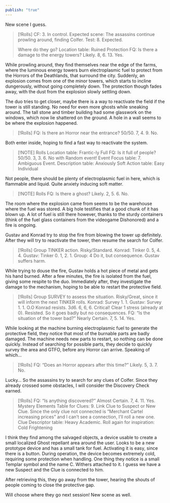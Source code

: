```yaml
---
publish: "true"
---
```

New scene I guess.

> [!Rolls]
> CF: 3. In control.
> Expected scene: The assassins continue prowling around, finding Colfer.
> Test: 8. Expected.
> 
> Where do they go?
> Location table: Ruined Protection
> FQ: Is there a damage to the energy towers? Likely. 8, 6. 13. Yes.

While prowling around, they find themselves near the edge of the farms, where the luminous energy towers burn electroplasmic fuel to protect from the Horrors of the Deathlands, that surround the city.
Suddenly, an explosion comes from one of the minor towers, which starts to incline dungerously, without going completely down. The protection though fades away, with the dust from the explosion slowly settling down. 

The duo tries to get closer, maybe there is a way to reactivate the field if the tower is still standing. No need for even more ghosts while sneaking around.
The tall stone and timber building had some glasswork on the windows, which now lie shattered on the ground. A hole in a wall seems to be where the explosion happened.

> [!Rolls]
> FQ: Is there an Horror near the entrance? 50/50. 7, 4. 9. No.
> 

Both enter inside, hoping to find a fast way to reactivate the system.


> [!NOTE] Rolls
> Location table: Frantic-ly Full
> FQ: Is it full of people? 50/50. 3, 3. 6. No with Random event!
> Event Focus table: 7. Ambiguous Event.
> Description table: Anxiously Soft
> Action table: Easy Individual

Not people, there should be plenty of electroplasmic fuel in here, which is flammable and liquid. Quite anxiety inducing soft matter.


> [!NOTE] Rolls
> FQ: Is there a ghost? Likely. 2, 5. 6. No.

The room where the explosion came from seems to be the warehouse where the fuel was stored. A big hole testifies that a good chunk of it has blown up. A lot of fuel is still there however, thanks to the sturdy containers (think of the fuel glass containers from the videogame Dishonored) and a fire is ongoing.

Gustav and Konrad try to stop the fire from blowing the tower up definitely. After they will try to reactivate the tower, then resume the search for Colfer.


> [!Rolls]
> Group TINKER action. Risky/Standard.
> Konrad: Tinker 0. 5, 4. 4.
> Gustav: Tinker 0. 1, 2. 1.
> Group: 4
> Do it, but consequence. Gustav suffers harm.

While trying to douse the fire, Gustav holds a hot piece of metal and gets his hand burned. After a few minutes, the fire is isolated from the fuel, giving some respite to the duo.
Immediately after, they investigate the damage to the mechanism, hoping to be able to restart the protective field.


> [!Rolls]
> Group SURVEY to assess the situation.
> Risky/Great, since it will inform the next TINKER rolls.
> Konrad: Survey 1. 1.
> Gustav: Survey 1. 1. O.O
> Konrad resists. 3d6. 6, 6, 6. Critical! Clear 1 stress (already at 0). Resisted.
> So it goes badly but no consequences.
> FQ: “Is the situation of the tower bad?” Nearly Certain.  7, 5. 14. Yes.

While looking at the machine burning electroplasmic fuel to generate the protective field, they notice that most of the burnable parts are badly damaged. The machine needs new parts to restart, so nothing can be done quickly.
Instead of searching for possible parts, they decide to quickly survey the area and GTFO, before any Horror can arrive.
Speaking of which…
> [!Rolls]
> FQ: “Does an Horror appears after this time?” Likely. 5, 3. 7. No.

Lucky…
So the assassins try to search for any clues of Colfer.
Since they already crossed some obstacles, I will consider the Discovery Check earned.

> [!Rolls]
> FQ: “Is anything discovered?” Almost Certain. 7, 4. 11. Yes.
> Mystery Elements Table for Clues: 9. Link Clue to Suspect or New Clue.
> Since the only clue not connected is “Merchant Cartel increasing prices” and I can’t see a connection, I’ll roll a new one.
> Clue Descriptor table: Heavy Academic.
> Roll again for inspiration: Cold Frightening

I think they find among the salvaged objects, a device usable to create a small localized Ghost repellant area around the user. Looks to be a new prototype device and has a small tank for fuel.
Activating it is easy, since there is a button. During operation, the device becomes extremely cold, requiring some protection when handling.
One thing they notice is a small Templar symbol and the name C. Withers attached to it.
I guess we have a new Suspect and the Clue is connected to him.

After retrieving this, they go away from the tower, hearing the shouts of people coming to close the protective gap.

Will choose where they go next session!
New scene as well.